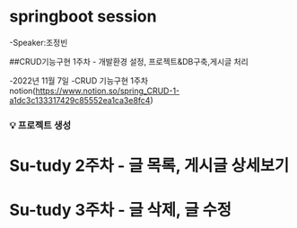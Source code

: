 # springboot session

-Speaker:조정빈

##CRUD기능구현 1주차 - 개발환경 설정, 프로젝트&DB구축,게시글 처리

-2022년 11월 7일
-CRUD 기능구현 1주차 notion(https://www.notion.so/spring_CRUD-1-a1dc3c133317429c85552ea1ca3e8fc4)

### 💡 프로젝트 생성



# Su-tudy 2주차 - 글 목록, 게시글 상세보기

# Su-tudy 3주차 - 글 삭제, 글 수정


